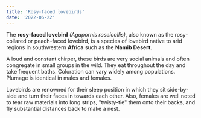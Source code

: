 ```yaml
---
title: 'Rosy-faced lovebirds'
date: '2022-06-22'
---
```


The **rosy-faced lovebird** *(Agapornis roseicollis)*, also known as the rosy-collared or peach-faced lovebird, 
is a species of lovebird native to arid regions in southwestern __Africa__ such as the __Namib Desert__. 

A loud and constant chirper, these birds are very social animals and often congregate in small groups in the wild. 
They eat throughout the day and take frequent baths. Coloration can vary widely among populations. 
Plumage is identical in males and females. 

Lovebirds are renowned for their sleep position in which they sit 
side-by-side and turn their faces in towards each other. Also, females are well noted to tear raw materials 
into long strips, "twisty-tie" them onto their backs, and fly substantial distances back to make a nest. 